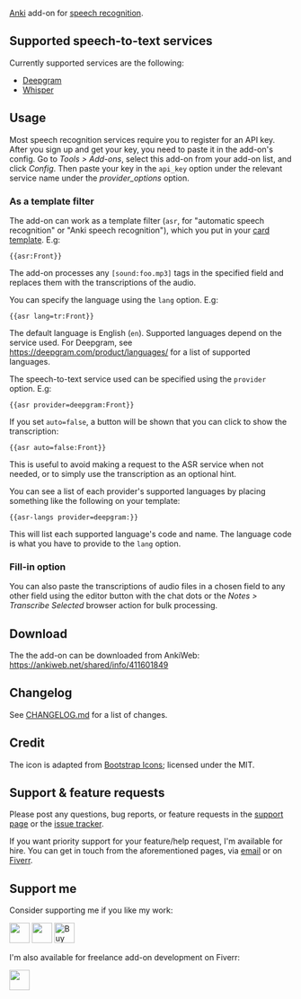 [Anki](https://apps.ankiweb.net/) add-on for [speech recognition](https://en.wikipedia.org/wiki/Speech_recognition).

## Supported speech-to-text services

Currently supported services are the following:

-   [Deepgram](https://deepgram.com/)
-   [Whisper](https://openai.com/research/whisper)

## Usage

Most speech recognition services require you to register for an API key.
After you sign up and get your key, you need to paste it in the add-on's config. Go to _Tools > Add-ons_, select this add-on from your add-on list, and click _Config_. Then paste your key in the `api_key` option under the relevant service name under the _provider_options_ option.

### As a template filter

The add-on can work as a template filter (`asr`, for "automatic speech recognition" or "Anki speech recognition"), which you put in your [card template](https://docs.ankiweb.net/templates/intro.html). E.g:

```
{{asr:Front}}
```

The add-on processes any `[sound:foo.mp3]` tags in the specified field and replaces them with the transcriptions of the audio.

You can specify the language using the `lang` option. E.g:

```
{{asr lang=tr:Front}}
```

The default language is English (`en`). Supported languages depend on the service used. For Deepgram, see https://deepgram.com/product/languages/ for a list of supported languages.

The speech-to-text service used can be specified using the `provider` option. E.g:

```
{{asr provider=deepgram:Front}}
```

If you set `auto=false`, a button will be shown that you can click to show the transcription:

```
{{asr auto=false:Front}}
```

This is useful to avoid making a request to the ASR service when not needed, or to simply use the transcription as an optional hint.

You can see a list of each provider's supported languages by placing something like the following on your template:

```
{{asr-langs provider=deepgram:}}
```

This will list each supported language's code and name. The language code is what you have to provide to the `lang` option.

### Fill-in option

You can also paste the transcriptions of audio files in a chosen field to any other field using the editor button with the chat dots or the _Notes > Transcribe Selected_ browser action for bulk processing.

## Download

The the add-on can be downloaded from AnkiWeb: https://ankiweb.net/shared/info/411601849

## Changelog

See [CHANGELOG.md](CHANGELOG.md) for a list of changes.

## Credit

The icon is adapted from [Bootstrap Icons](https://icons.getbootstrap.com/); licensed under the MIT.

## Support & feature requests

Please post any questions, bug reports, or feature requests in the [support page](https://forums.ankiweb.net/t/speech-recognition-for-anki/24201) or the [issue tracker](https://github.com/abdnh/anki-asr/issues).

If you want priority support for your feature/help request, I'm available for hire.
You can get in touch from the aforementioned pages, via [email](mailto:abdo@abdnh.net) or on [Fiverr](https://www.fiverr.com/abd_nh).

## Support me

Consider supporting me if you like my work:

<a href="https://github.com/sponsors/abdnh"><img height='36' src="https://i.imgur.com/dAgtzcC.png"></a>
<a href="https://www.patreon.com/abdnh"><img height='36' src="https://i.imgur.com/mZBGpZ1.png"></a>
<a href="https://www.buymeacoffee.com/abdnh" target="_blank"><img src="https://cdn.buymeacoffee.com/buttons/v2/default-blue.png" alt="Buy Me A Coffee" style="height: 36px" ></a>

I'm also available for freelance add-on development on Fiverr:

<a href="https://www.fiverr.com/abd_nh/develop-an-anki-addon"><img height='36' src="https://i.imgur.com/0meG4dk.png"></a>
